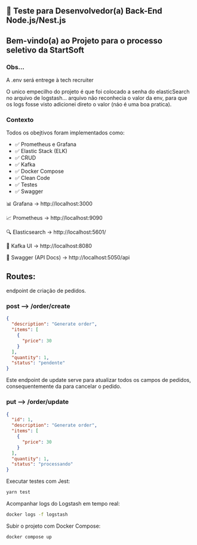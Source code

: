 ## 🚀 Teste para Desenvolvedor(a) Back-End Node.js/Nest.js

## Bem-vindo(a) ao Projeto para o processo seletivo da StartSoft

### Obs...
A .env será entrege à tech recruiter

O unico empecilho do projeto é que foi colocado a senha do elasticSearch no arquivo de logstash... arquivo não reconhecia o valor da env, para que os logs fosse visto adicionei direto o valor (náo é uma boa pratica).

### Contexto

Todos os obejtivos foram implementados como:

- ✅ Prometheus e Grafana
- ✅ Elastic Stack (ELK)
- ✅ CRUD
- ✅ Kafka
- ✅ Docker Compose
- ✅ Clean Code
- ✅ Testes
- ✅ Swagger

📊 Grafana → http://localhost:3000

📈 Prometheus → http://localhost:9090

🔍 Elasticsearch → http://localhost:5601/

🔗 Kafka UI → http://localhost:8080

📖 Swagger (API Docs) → http://localhost:5050/api



## Routes:

endpoint de criação de pedidos.

### post --> /order/create
```json
{
  "description": "Generate order",
  "items": [
    {
      "price": 30
    }
  ],
  "quantity": 1,
  "status": "pendente"
}
```

Este endpoint de update serve para atualizar todos os campos de pedidos, consequentemente da para cancelar o pedido.

### put --> /order/update
```json
{
  "id": 1,
  "description": "Generate order",
  "items": [
    {
      "price": 30
    }
  ],
  "quantity": 1,
  "status": "processando"
}
```

Executar testes com Jest:

```bash
yarn test
```
Acompanhar logs do Logstash em tempo real:

```bash
docker logs -f logstash
```
Subir o projeto com Docker Compose:
```bash
docker compose up
```
